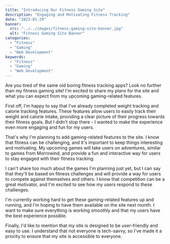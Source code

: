 ```yaml
---
title: "Introducing Our Fitness Gaming Site"
description: "Engaging and Motivating Fitness Tracking"
date: "2023-01-29"
banner:
  src: "../../images/fitness-gaming-site-banner.jpg"
  alt: "Fitness Gaming Site Banner"
categories:
  - "Fitness"
  - "Gaming"
  - "Web Development"
keywords:
  - "Fitness"
  - "Gaming"
  - "Web Development"
---
```


Are you tired of the same old boring fitness tracking apps? Look no further than my fitness gaming site! I'm excited to share my plans for the site and what you can expect from my upcoming gaming-related features.

First off, I'm happy to say that I've already completed weight tracking and calorie tracking features. These features allow users to easily track their weight and calorie intake, providing a clear picture of their progress towards their fitness goals. But I didn't stop there - I wanted to make the experience even more engaging and fun for my users.

That's why I'm planning to add gaming-related features to the site. I know that fitness can be challenging, and it's important to keep things interesting and motivating. My upcoming games will take users on adventures, similar to games from Morrowind, and provide a fun and interactive way for users to stay engaged with their fitness tracking.

I can't share too much about the games I'm planning just yet, but I can say that they'll be based on fitness challenges and will provide a way for users to compete against themselves and others. I know that competition can be a great motivator, and I'm excited to see how my users respond to these challenges.

I'm currently working hard to get these gaming-related features up and running, and I'm hoping to have them available on the site next month. I want to make sure everything is working smoothly and that my users have the best experience possible.

Finally, I'd like to mention that my site is designed to be user-friendly and easy to use. I understand that not everyone is tech-savvy, so I've made it a priority to ensure that my site is accessible to everyone.
